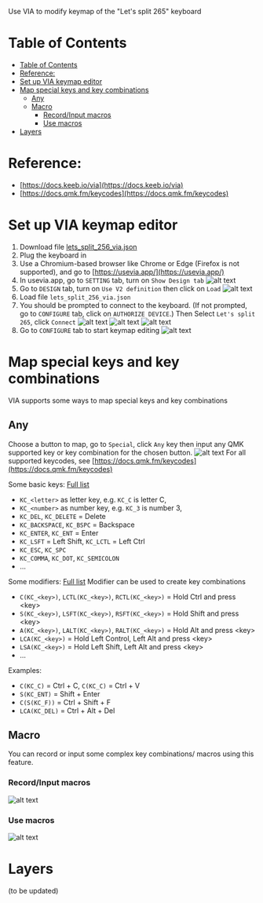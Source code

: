 Use VIA to modify keymap of the "Let's split 265" keyboard

# Table of Contents
- [Table of Contents](#table-of-contents)
- [Reference:](#reference)
- [Set up VIA keymap editor](#set-up-via-keymap-editor)
- [Map special keys and key combinations](#map-special-keys-and-key-combinations)
  - [Any](#any)
  - [Macro](#macro)
    - [Record/Input macros](#recordinput-macros)
    - [Use macros](#use-macros)
- [Layers](#layers)

# Reference:
- [https://docs.keeb.io/via](https://docs.keeb.io/via)
- [https://docs.qmk.fm/keycodes](https://docs.qmk.fm/keycodes)
# Set up VIA keymap editor
1. Download file [lets_split_256_via.json](lets_split_256_via.json)
2. Plug the keyboard in
3. Use a Chromium-based browser like Chrome or Edge (Firefox is not supported), and go to [https://usevia.app/](https://usevia.app/)
4. In usevia.app, go to `SETTING` tab, turn on `Show Design tab`
   ![alt text](imgs/2024-11-03_18h10_08.png)
5. Go to `DESIGN` tab, turn on `Use V2 definition` then click on `Load`
   ![alt text](imgs/2024-11-03_18h10_18.png)
6. Load file `lets_split_256_via.json`
7. You should be prompted to connect to the keyboard. (If not prompted, go to `CONFIGURE` tab, click on `AUTHORIZE DEVICE`.) Then Select `Let's split 265`, click `Connect`
   ![alt text](imgs/2024-11-03_18h14_40.png)
   ![alt text](imgs/2024-11-03_18h13_32.png)
   ![alt text](imgs/2024-11-03_18h13_37.png)
8. Go to `CONFIGURE` tab to start keymap editing
   ![alt text](imgs/2024-11-03_18h19_01.png)

# Map special keys and key combinations
VIA supports some ways to map special keys and key combinations
## Any
Choose a button to map, go to `Special`, click `Any` key then input any QMK supported key or key combination for the chosen button.
![alt text](imgs/2024-11-03_21h28_27.png)
For all supported keycodes, see [https://docs.qmk.fm/keycodes](https://docs.qmk.fm/keycodes)

Some basic keys: [Full list](https://docs.qmk.fm/keycodes#basic-keycodes)
- `KC_<letter>` as letter key, e.g. `KC_C` is letter C,
- `KC_<number>` as number key, e.g. `KC_3` is number 3,
- `KC_DEL`, `KC_DELETE` = Delete
- `KC_BACKSPACE`, `KC_BSPC` = Backspace
- `KC_ENTER`, `KC_ENT` = Enter
- `KC_LSFT` = Left Shift, `KC_LCTL` = Left Ctrl
- `KC_ESC`, `KC_SPC`
- `KC_COMMA`, `KC_DOT`, `KC_SEMICOLON`
- ...

Some modifiers: [Full list](https://docs.qmk.fm/keycodes#modifiers)
Modifier can be used to create key combinations
- `C(KC_<key>)`, `LCTL(KC_<key>)`, `RCTL(KC_<key>)` = Hold Ctrl and press \<key\>
- `S(KC_<key>)`, `LSFT(KC_<key>)`, `RSFT(KC_<key>)` = Hold Shift and press \<key\>
- `A(KC_<key>)`, `LALT(KC_<key>)`, `RALT(KC_<key>)` = Hold Alt and press \<key\>
- `LCA(KC_<key>)` = Hold Left Control, Left Alt and press \<key\>
- `LSA(KC_<key>)` = Hold Left Shift, Left Alt and press \<key\>
- ...

Examples:
- `C(KC_C)` = Ctrl + C, `C(KC_C)` = Ctrl + V
- `S(KC_ENT)` = Shift + Enter
- `C(S(KC_F))` = Ctrl + Shift + F
- `LCA(KC_DEL)` = Ctrl + Alt + Del

## Macro
You can record or input some complex key combinations/ macros using this feature.
### Record/Input macros
![alt text](imgs/2024-11-03_21h52_38.png)
### Use macros
![alt text](imgs/2024-11-03_21h52_20.png)
# Layers
(to be updated)